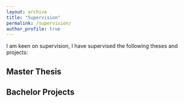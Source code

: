 ```yaml
---
layout: archive
title: "Supervision"
permalink: /supervision/
author_profile: true
---
```

I am keen on supervision, I have supervised the following theses and projects:
## Master Thesis

## Bachelor Projects
